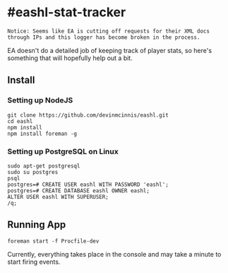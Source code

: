 #eashl-stat-tracker
=====

```
Notice: Seems like EA is cutting off requests for their XML docs through IPs and this logger has become broken in the process.
```

EA doesn't do a detailed job of keeping track of player stats, so here's something that will hopefully help out a bit.

## Install

### Setting up NodeJS

    git clone https://github.com/devinmcinnis/eashl.git
    cd eashl
    npm install
    npm install foreman -g

### Setting up PostgreSQL on Linux
    sudo apt-get postgresql
    sudo su postgres
    psql
    postgres=# CREATE USER eashl WITH PASSWORD 'eashl';
    postgres=# CREATE DATABASE eashl OWNER eashl;
    ALTER USER eashl WITH SUPERUSER;
    /q;

## Running App

    foreman start -f Procfile-dev

Currently, everything takes place in the console and may take a minute to start firing events.
